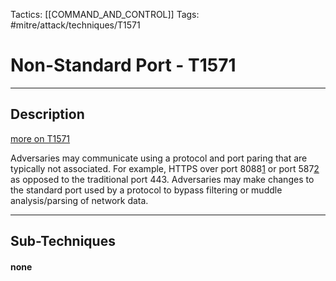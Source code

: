 Tactics: [[COMMAND_AND_CONTROL]]
Tags: #mitre/attack/techniques/T1571  

# Non-Standard Port - T1571
---
## Description
[more on T1571](https://attack.mitre.org/techniques/T1571)

Adversaries may communicate using a protocol and port paring that are typically not associated. For example, HTTPS over port 8088[1](https://www.symantec.com/blogs/threat-intelligence/elfin-apt33-espionage) or port 587[2](https://www.fortinet.com/blog/threat-research/analysis-of-new-agent-tesla-spyware-variant.html) as opposed to the traditional port 443. Adversaries may make changes to the standard port used by a protocol to bypass filtering or muddle analysis/parsing of network data.

---
## Sub-Techniques

#### none
